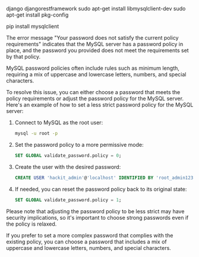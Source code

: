 django 
djangorestframework
sudo apt-get install libmysqlclient-dev
sudo apt-get install pkg-config

pip install mysqlclient

The error message "Your password does not satisfy the current policy requirements" indicates that the MySQL server has a password policy in place, and the password you provided does not meet the requirements set by that policy.

MySQL password policies often include rules such as minimum length, requiring a mix of uppercase and lowercase letters, numbers, and special characters.

To resolve this issue, you can either choose a password that meets the policy requirements or adjust the password policy for the MySQL server. Here's an example of how to set a less strict password policy for the MySQL server:

1. Connect to MySQL as the root user:
   ```bash
   mysql -u root -p
   ```

2. Set the password policy to a more permissive mode:
   ```sql
   SET GLOBAL validate_password.policy = 0;
   ```

3. Create the user with the desired password:
   ```sql
   CREATE USER 'hackit_admin'@'localhost' IDENTIFIED BY 'root_admin123';
   ```

4. If needed, you can reset the password policy back to its original state:
   ```sql
   SET GLOBAL validate_password.policy = 1;
   ```

Please note that adjusting the password policy to be less strict may have security implications, so it's important to choose strong passwords even if the policy is relaxed.

If you prefer to set a more complex password that complies with the existing policy, you can choose a password that includes a mix of uppercase and lowercase letters, numbers, and special characters.
